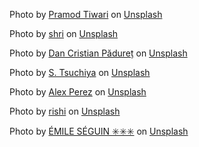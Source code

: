 Photo by <a href="https://unsplash.com/es/@pramodtiwari?utm_source=unsplash&utm_medium=referral&utm_content=creditCopyText">Pramod Tiwari</a> on <a href="https://unsplash.com/t/3d-renders?utm_source=unsplash&utm_medium=referral&utm_content=creditCopyText">Unsplash</a>

Photo by <a href="https://unsplash.com/@thefatdash?utm_source=unsplash&utm_medium=referral&utm_content=creditCopyText">shri</a> on <a href="https://unsplash.com/t/3d-renders?utm_source=unsplash&utm_medium=referral&utm_content=creditCopyText">Unsplash</a>

Photo by <a href="https://unsplash.com/@dancristianpaduret?utm_source=unsplash&utm_medium=referral&utm_content=creditCopyText">Dan Cristian Pădureț</a> on <a href="https://unsplash.com/s/photos/math?utm_source=unsplash&utm_medium=referral&utm_content=creditCopyText">Unsplash</a>

Photo by <a href="https://unsplash.com/@s_tsuchiya?utm_source=unsplash&utm_medium=referral&utm_content=creditCopyText">S. Tsuchiya</a> on <a href="https://unsplash.com/t/textures-patterns?utm_source=unsplash&utm_medium=referral&utm_content=creditCopyText">Unsplash</a>

Photo by <a href="https://unsplash.com/@a2eorigins?utm_source=unsplash&utm_medium=referral&utm_content=creditCopyText">Alex Perez</a> on <a href="https://unsplash.com/s/photos/red-and-black?utm_source=unsplash&utm_medium=referral&utm_content=creditCopyText">Unsplash</a>

Photo by <a href="https://unsplash.com/@beingabstrac?utm_source=unsplash&utm_medium=referral&utm_content=creditCopyText">rishi</a> on <a href="https://unsplash.com/s/photos/red-and-black?utm_source=unsplash&utm_medium=referral&utm_content=creditCopyText">Unsplash</a>

Photo by <a href="https://unsplash.com/@emileseguin?utm_source=unsplash&utm_medium=referral&utm_content=creditCopyText">ÉMILE SÉGUIN ✳️✳️✳️</a> on <a href="https://unsplash.com/wallpapers/colors/white?utm_source=unsplash&utm_medium=referral&utm_content=creditCopyText">Unsplash</a>
  
